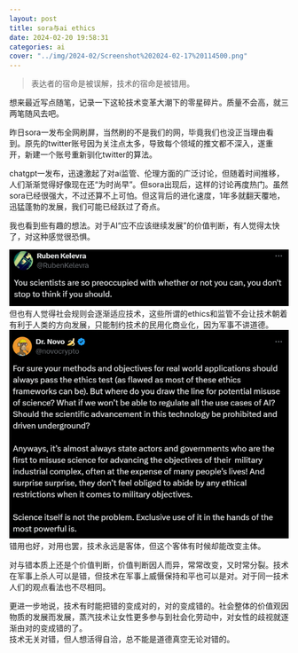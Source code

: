```yaml
---
layout: post
title: sora与ai ethics
date: 2024-02-20 19:58:31
categories: ai
cover: "../img/2024-02/Screenshot%202024-02-17%20114500.png"
---
```


> 表达者的宿命是被误解，技术的宿命是被错用。

想来最近写点随笔，记录一下这轮技术变革大潮下的零星碎片。质量不会高，就三两笔随风去吧。

昨日sora一发布全网刷屏，当然刷的不是我们的网，毕竟我们也没正当理由看到。原先的twitter账号因为关注点太多，导致每个领域的推文都不深入，遂重开，新建一个账号重新驯化twitter的算法。

chatgpt一发布，迅速激起了对ai监管、伦理方面的广泛讨论，但随着时间推移，人们渐渐觉得好像现在还“为时尚早”。但sora出现后，这样的讨论再度热门。虽然sora已经很强大，不过还算不上可怕。但这背后的进化速度，1年多就翻天覆地，迅猛蓬勃的发展，我们可能已经跃过了奇点。

我也看到些有趣的想法。对于AI“应不应该继续发展”的价值判断，有人觉得太快了，对这种感觉很恐惧。

![](../img/2024-02/Screenshot%202024-02-17%20110437.png)
但也有人觉得社会规则会逐渐适应技术，这些所谓的ethics和监管不会让技术朝着有利于人类的方向发展，只能制约技术的民用化商业化，因为军事不讲道德。
![](../img/2024-02/Screenshot%202024-02-17%20110939.png)
错用也好，对用也罢，技术永远是客体，但这个客体有时候却能改变主体。

对与错本质上还是个价值判断，价值判断因人而异，常常改变，又时常分裂。技术在军事上杀人可以是错，但技术在军事上威慑保持和平也可以是对。对于同一技术人们的观点看法也不尽相同。

更进一步地说，技术有时能把错的变成对的，对的变成错的。社会整体的价值观因物质的发展而发展，蒸汽技术让女性更多参与到社会化劳动中，对女性的歧视就逐渐由对的变成错的了。  
技术无关对错，但人想活得自洽，总不能是道德真空无论对错的。
